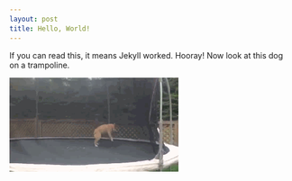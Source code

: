 ```yaml
---
layout: post
title: Hello, World!
---
```


If you can read this, it means Jekyll worked. Hooray! Now look at this dog on a trampoline.

![Dog on a trampoline](/img/posts/dog_on_a_trampoline.gif)
